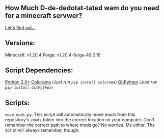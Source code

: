 ## How Much D-de-dedotat-tated wam do you need for a minecraft servwer?

[Let's find out...](https://www.youtube.com/watch?v=LP0HYIkHs2Q&ab_channel=CyberKross)

## Versions:

Minecraft: v1.20.4
Forge: v1.20.4-forge-49.0.19

## Script Dependencies:

[Python 3.X+](https://www.python.org/downloads/)
[Colorama](https://pypi.org/project/colorama/) (_Just run `pip install colorama`_)
[GitPython](https://pypi.org/project/GitPython/) (_Just run `pip install GitPython`_)

## Scripts:

`move_mods.py`: This script will automatically move mods from this repository's `/mods` folder into the correct location on your computer. Don't remember the correct path to where mods go? No worries. Me either. The script will always remember, though.
